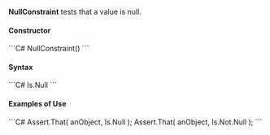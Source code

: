 **NullConstraint** tests that a value is null.

<h4>Constructor</h4>
```C#
    NullConstraint()
```

<h4>Syntax</h4>
```C#
    Is.Null
```

<h4>Examples of Use</h4>
```C#
   Assert.That( anObject, Is.Null );
   Assert.That( anObject, Is.Not.Null );
```

